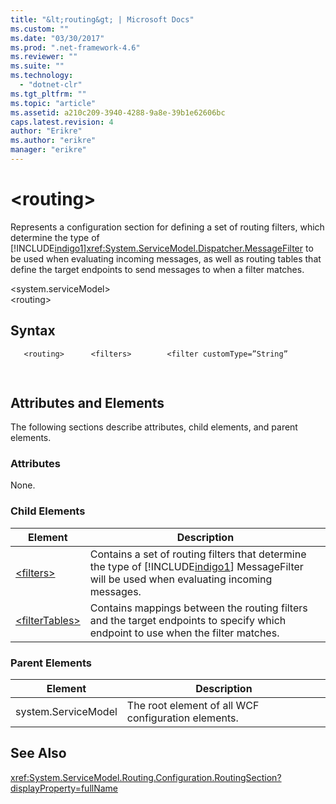 ```yaml
---
title: "&lt;routing&gt; | Microsoft Docs"
ms.custom: ""
ms.date: "03/30/2017"
ms.prod: ".net-framework-4.6"
ms.reviewer: ""
ms.suite: ""
ms.technology: 
  - "dotnet-clr"
ms.tgt_pltfrm: ""
ms.topic: "article"
ms.assetid: a210c209-3940-4288-9a8e-39b1e62606bc
caps.latest.revision: 4
author: "Erikre"
ms.author: "erikre"
manager: "erikre"
---
```

# &lt;routing&gt;
Represents a configuration section for defining a set of routing filters, which determine the type of [!INCLUDE[indigo1](../../../../../includes/indigo1-md.md)]<xref:System.ServiceModel.Dispatcher.MessageFilter> to be used when evaluating incoming messages, as well as routing tables that define the target endpoints to send messages to when a filter matches.  
  
 \<system.serviceModel>  
\<routing>  
  
## Syntax  
  
```vb  
   <routing>      <filters>        <filter customType=”String”                filterData=”String”                filterType="Action/Address/AddressPrefix/And/Custom/Endpoint/MatchAll/XPath"                 name="String" />      </filters>      <routingTables>        <table name="String">          <entries>            <add endpoint="String"                  filterName="String"                  priority="Integer" />          </entries>        </table>      </routingTables></routing>  
```  
  
```csharp  
  
```  
  
## Attributes and Elements  
 The following sections describe attributes, child elements, and parent elements.  
  
### Attributes  
 None.  
  
### Child Elements  
  
|Element|Description|  
|-------------|-----------------|  
|[\<filters>](../../../../../docs/framework/configure-apps/file-schema/wcf/filters-of-routing.md)|Contains a set of routing filters that determine the type of [!INCLUDE[indigo1](../../../../../includes/indigo1-md.md)] MessageFilter will be used when evaluating incoming messages.|  
|[\<filterTables>](../../../../../docs/framework/configure-apps/file-schema/wcf/filtertables.md)|Contains mappings between the routing filters and the target endpoints to specify which endpoint to use when the filter matches.|  
  
### Parent Elements  
  
|Element|Description|  
|-------------|-----------------|  
|system.ServiceModel|The root element of all WCF configuration elements.|  
  
## See Also  
 <xref:System.ServiceModel.Routing.Configuration.RoutingSection?displayProperty=fullName>    
